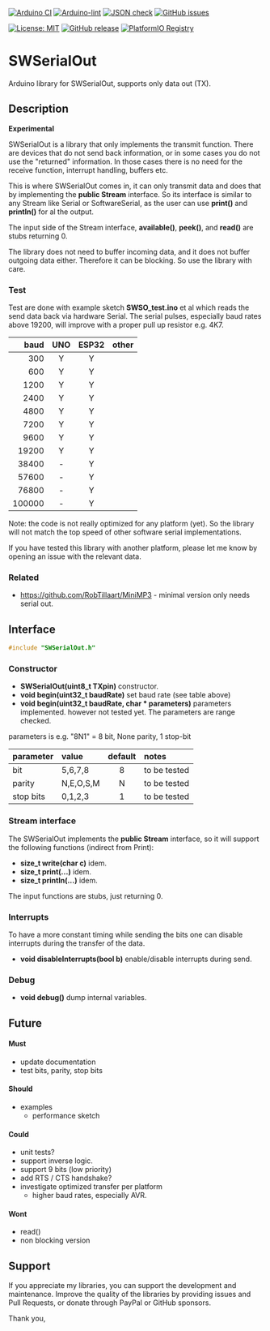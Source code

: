 
[![Arduino CI](https://github.com/RobTillaart/SWSerialOut/workflows/Arduino%20CI/badge.svg)](https://github.com/marketplace/actions/arduino_ci)
[![Arduino-lint](https://github.com/RobTillaart/SWSerialOut/actions/workflows/arduino-lint.yml/badge.svg)](https://github.com/RobTillaart/SWSerialOut/actions/workflows/arduino-lint.yml)
[![JSON check](https://github.com/RobTillaart/SWSerialOut/actions/workflows/jsoncheck.yml/badge.svg)](https://github.com/RobTillaart/SWSerialOut/actions/workflows/jsoncheck.yml)
[![GitHub issues](https://img.shields.io/github/issues/RobTillaart/SWSerialOut.svg)](https://github.com/RobTillaart/SWSerialOut/issues)

[![License: MIT](https://img.shields.io/badge/license-MIT-green.svg)](https://github.com/RobTillaart/SWSerialOut/blob/master/LICENSE)
[![GitHub release](https://img.shields.io/github/release/RobTillaart/SWSerialOut.svg?maxAge=3600)](https://github.com/RobTillaart/SWSerialOut/releases)
[![PlatformIO Registry](https://badges.registry.platformio.org/packages/robtillaart/library/SWSerialOut.svg)](https://registry.platformio.org/libraries/robtillaart/SWSerialOut)


# SWSerialOut

Arduino library for SWSerialOut, supports only data out (TX).


## Description

**Experimental**

SWSerialOut is a library that only implements the transmit function.
There are devices that do not send back information, or in some cases
you do not use the "returned" information.
In those cases there is no need for the receive function, interrupt
handling, buffers etc.

This is where SWSerialOut comes in, it can only transmit data and does
that by implementing the **public Stream** interface.
So its interface is similar to any Stream like Serial or SoftwareSerial,
as the user can use **print()** and **println()** for al the output.

The input side of the Stream interface, **available()**, **peek()**,
and **read()** are stubs returning 0.

The library does not need to buffer incoming data, and it does not buffer outgoing data either. Therefore it can be blocking.
So use the library with care.


### Test

Test are done with example sketch **SWSO_test.ino** et al which
reads the send data back via hardware Serial.
The serial pulses, especially baud rates above 19200, will improve
with a proper pull up resistor e.g. 4K7.

|  baud    |  UNO  |  ESP32  |  other  |
|---------:|:-----:|:-------:|:-------:|
|  300     |   Y   |    Y    |
|  600     |   Y   |    Y    |
|  1200    |   Y   |    Y    |
|  2400    |   Y   |    Y    |
|  4800    |   Y   |    Y    |
|  7200    |   Y   |    Y    |
|  9600    |   Y   |    Y    |
|  19200   |   Y   |    Y    |
|  38400   |   -   |    Y    |
|  57600   |   -   |    Y    |
|  76800   |   -   |    Y    |
|  100000  |   -   |    Y    |


Note: the code is not really optimized for any platform (yet).
So the library will not match the top speed of other software serial implementations.

If you have tested this library with another platform, please let me know by
opening an issue with the relevant data.


### Related

- https://github.com/RobTillaart/MiniMP3 - minimal version only needs serial out.


## Interface

```cpp
#include "SWSerialOut.h"
```

### Constructor

- **SWSerialOut(uint8_t TXpin)** constructor.
- **void begin(uint32_t baudRate)** set baud rate (see table above)
- **void begin(uint32_t baudRate, char \* parameters)** parameters implemented.
however not tested yet.
The parameters are range checked.

parameters is e.g. "8N1" = 8 bit, None parity, 1 stop-bit

|  parameter  |  value    |  default  |  notes  |
|:------------|:----------|:---------:|:--------|
|  bit        | 5,6,7,8   |     8     |  to be tested
|  parity     | N,E,O,S,M |     N     |  to be tested
|  stop bits  | 0,1,2,3   |     1     |  to be tested


### Stream interface

The SWSerialOut implements the **public Stream** interface, so
it will support the following functions (indirect from Print):

- **size_t write(char c)** idem.
- **size_t print(...)** idem.
- **size_t println(...)** idem.

The input functions are stubs, just returning 0.


### Interrupts

To have a more constant timing while sending the bits one can disable
interrupts during the transfer of the data.

- **void disableInterrupts(bool b)** enable/disable interrupts during send.


### Debug

- **void debug()** dump internal variables.


## Future


#### Must

- update documentation
- test bits, parity, stop bits

#### Should

- examples
  - performance sketch

#### Could

- unit tests?
- support inverse logic.
- support 9 bits (low priority)
- add RTS / CTS handshake?
- investigate optimized transfer per platform
  - higher baud rates, especially AVR.

#### Wont

- read()
- non blocking version

## Support

If you appreciate my libraries, you can support the development and maintenance.
Improve the quality of the libraries by providing issues and Pull Requests, or
donate through PayPal or GitHub sponsors.

Thank you,

